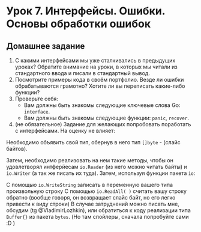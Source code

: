 # Урок 7. Интерфейсы. Ошибки. Основы обработки ошибок

## Домашнее задание

1. С какими интерфейсами мы уже сталкивались в предыдущих уроках? Обратите внимание на уроки, в которых мы читали из стандартного ввода и писали в стандартный вывод.
2. Посмотрите примеры кода в своём портфолио. Везде ли ошибки обрабатываются грамотно? Хотите ли вы переписать какие-либо функции?
3. Проверьте себя:
    - Вам должны быть знакомы следующие ключевые слова Go: `interface`.
    - Вам должны быть знакомы следующие функции: `panic`, `recover`.
4. (не обязательное) Задание для желающих попробовать поработать с интерфейсами. На оценку не влияет:

Необходимо объявить свой тип, обернув в него тип `[]byte` - (слайс байтов).

Затем, необходимо реализовать на нем такие методы, чтобы он удовлетворял интферйесам `io.Reader` (из него можно читать байты) и `io.Writer` (а так же писать их туда).
Затем, используя функции пакета `io`:

С помощью `io.WriteString` записать в переменную вашего типа произвольную строку
С помощью `io.ReadAll( )` считать вашу строку обратно (вообще говоря, он возвращает слайс байт, но его легко привести к виду строки)
В случае затруднений можно писать мне, обсудим (tg @VladimirLozhkin), или обратиться к коду реализации типа `Buffer{}` из пакета `bytes`. (Но там спойлеры, сначала попробуйте сами :D )
